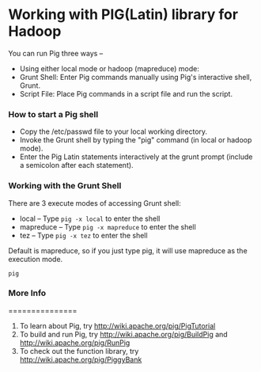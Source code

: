 # Working with PIG(Latin) library for Hadoop

You can run Pig three ways – 
- Using either local mode or hadoop (mapreduce) mode: 
- Grunt Shell: Enter Pig commands manually using Pig's interactive shell, Grunt. 
- Script File: Place Pig commands in a script file and run the script.

### How to start a Pig shell

- Copy the /etc/passwd file to your local working directory. 
- Invoke the Grunt shell by typing the "pig" command (in local or hadoop mode).  
- Enter the Pig Latin statements interactively at the grunt prompt (include a semicolon after each statement).

### Working with the Grunt Shell

There are 3 execute modes of accessing Grunt shell:

 - local – Type `pig -x local` to enter the shell
 - mapreduce – Type `pig -x mapreduce` to enter the shell
 - tez – Type `pig -x tez` to enter the shell  

Default is mapreduce, so if you just type pig, it will use mapreduce as the execution mode.

`pig`

### More Info

===============
1. To learn about Pig, try http://wiki.apache.org/pig/PigTutorial
2. To build and run Pig, try http://wiki.apache.org/pig/BuildPig and
http://wiki.apache.org/pig/RunPig
3. To check out the function library, try http://wiki.apache.org/pig/PiggyBank